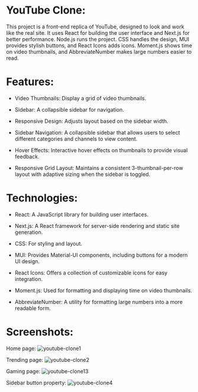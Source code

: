 #  YouTube Clone:
This project is a front-end replica of YouTube, designed to look and work like the real site. It uses React for building the user interface and Next.js for better performance. Node.js runs the project. CSS handles the design, MUI provides stylish buttons, and React Icons adds icons. Moment.js shows time on video thumbnails, and AbbreviateNumber makes large numbers easier to read.
# Features:
- Video Thumbnails: Display a grid of video thumbnails.

- Sidebar: A collapsible sidebar for navigation.

- Responsive Design: Adjusts layout based on the sidebar width.
 
- Sidebar Navigation: A collapsible sidebar that allows users to select different categories and channels to view content.

- Hover Effects: Interactive hover effects on thumbnails to provide visual feedback.

- Responsive Grid Layout: Maintains a consistent 3-thumbnail-per-row layout with adaptive sizing when the sidebar is toggled.

# Technologies:

- React: A JavaScript library for building user interfaces.

- Next.js: A React framework for server-side rendering and static site generation.

- CSS: For styling and layout.

- MUI: Provides Material-UI components, including buttons for a    modern UI design.

- React Icons: Offers a collection of customizable icons for easy integration.

- Moment.js: Used for formatting and displaying time on video thumbnails.

- AbbreviateNumber: A utility for formatting large numbers into a more readable form.

# Screenshots:


Home page:
![youtube-clone1](https://github.com/user-attachments/assets/5962e429-4968-4fab-aeef-3bff0e7131db)

Trending page:
![youtube-clone2](https://github.com/user-attachments/assets/4614361a-d088-4e5b-bc72-667a0e6b6098)

Gaming  page:
![youtube-clone13](https://github.com/user-attachments/assets/59004643-d63b-46e3-bdfc-f1bfa40f2d89)

Sidebar button property:
![youtube-clone4](https://github.com/user-attachments/assets/1c5804b0-165e-430d-a223-80712c89f51b)




